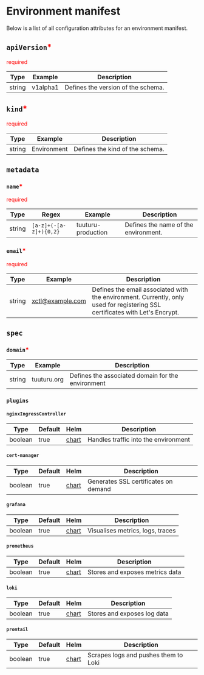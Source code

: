 # Environment manifest

Below is a list of all configuration attributes for an environment manifest.

## `apiVersion`<span class="required">*</span>

<span class="required">required</span>

| Type   | Example  | Description                        |
|--------|----------|------------------------------------|
| string | v1alpha1 | Defines the version of the schema. |

## `kind`<span class="required">*</span>

<span class="required">required</span>

| Type   | Example     | Description                     |
|--------|-------------|---------------------------------|
| string | Environment | Defines the kind of the schema. |

## `metadata`

### `name`<span class="required">*</span>

<span class="required">required</span>

| Type   | Regex                  | Example            | Description                          |
|--------|------------------------|--------------------|--------------------------------------|
| string | `[a-z]+(-[a-z]+){0,2}` | tuuturu-production | Defines the name of the environment. |

### `email`<span class="required">*</span>

<span class="required">required</span>

| Type   | Example          | Description                                                                                                                  |
|--------|------------------|------------------------------------------------------------------------------------------------------------------------------|
| string | xctl@example.com | Defines the email associated with the environment. Currently, only used for registering SSL certificates with Let's Encrypt. |

## `spec`

### `domain`<span class="required">*</span>

| Type   | Example     | Description                                       |
|--------|-------------|---------------------------------------------------|
| string | tuuturu.org | Defines the associated domain for the environment |

### `plugins`

#### `nginxIngressController`

| Type    | Default | Helm                                                                      | Description                          |
|---------|---------|---------------------------------------------------------------------------|--------------------------------------|
| boolean | true    | [chart](https://artifacthub.io/packages/helm/ingress-nginx/ingress-nginx) | Handles traffic into the environment |

#### `cert-manager`

| Type    | Default | Helm                                                                    | Description                          |
|---------|---------|-------------------------------------------------------------------------|--------------------------------------|
| boolean | true    | [chart](https://artifacthub.io/packages/helm/cert-manager/cert-manager) | Generates SSL certificates on demand |

#### `grafana`

| Type    | Default | Helm                                                          | Description                      |
|---------|---------|---------------------------------------------------------------|----------------------------------|
| boolean | true    | [chart](https://artifacthub.io/packages/helm/grafana/grafana) | Visualises metrics, logs, traces |

#### `prometheus`

| Type    | Default | Helm                                                                          | Description                     |
|---------|---------|-------------------------------------------------------------------------------|---------------------------------|
| boolean | true    | [chart](https://artifacthub.io/packages/helm/prometheus-community/prometheus) | Stores and exposes metrics data |

#### `loki`

| Type    | Default | Helm                                                       | Description                 |
|---------|---------|------------------------------------------------------------|-----------------------------|
| boolean | true    | [chart](https://artifacthub.io/packages/helm/grafana/loki) | Stores and exposes log data |

#### `promtail`

| Type    | Default | Helm                                                           | Description                          |
|---------|---------|----------------------------------------------------------------|--------------------------------------|
| boolean | true    | [chart](https://artifacthub.io/packages/helm/grafana/promtail) | Scrapes logs and pushes them to Loki |

<style>
span.required {
    color: red;
}
</style>
